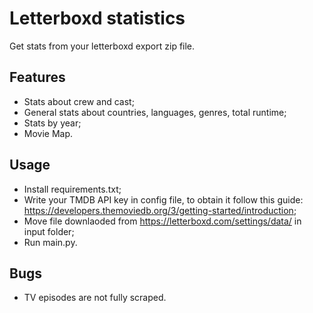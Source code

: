 # Letterboxd statistics
Get stats from your letterboxd export zip file.

## Features
- Stats about crew and cast;
- General stats about countries, languages, genres, total runtime;
- Stats by year;
- Movie Map.

## Usage
- Install requirements.txt;
- Write your TMDB API key in config file, to obtain it follow this guide: https://developers.themoviedb.org/3/getting-started/introduction;
- Move file downlaoded from https://letterboxd.com/settings/data/ in input folder;
- Run main.py.

## Bugs
- TV episodes are not fully scraped.
